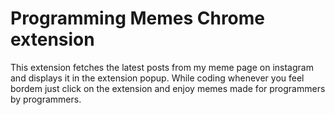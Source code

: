 # Programming Memes Chrome extension
This extension fetches the latest posts from my meme page on instagram and displays it in the extension popup. While coding whenever you feel bordem just click on the extension and enjoy memes made for programmers by programmers. 
